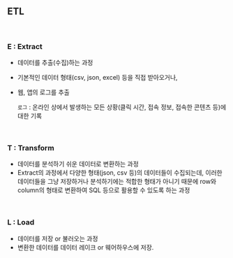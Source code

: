 ## ETL

<br>

### E : Extract

- 데이터를 추출(수집)하는 과정
- 기본적인 데이터 형태(csv, json, excel) 등을 직접 받아오거나,
- 웹, 앱의 로그를 추출
    
    `로그` : 온라인 상에서 발생하는 모든 상황(클릭 시간, 접속 정보, 접속한 콘텐츠 등)에 대한 기록
    
<br>

### T : Transform

- 데이터를 분석하기 쉬운 데이터로 변환하는 과정
- Extract의 과정에서 다양한 형태(json, csv 등)의 데이터들이 수집되는데, 이러한 데이터들을 그냥 저장하거나 분석하기에는 적합한 형태가 아니기 때문에 row와 column의 형태로 변환하여 SQL 등으로 활용할 수 있도록 하는 과정

<br>

### L : Load

- 데이터를 저장 or 불러오는 과정
- 변환한 데이터를 데이터 레이크 or 웨어하우스에 저장.